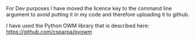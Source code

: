 
For Dev purposes I have moved the licence key to the command line argument to avoid putting it in my code and therefore uploading it to github.

I have used the Python OWM library that is described here: https://github.com/csparpa/pyowm